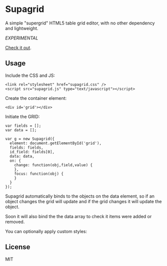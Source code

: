# Supagrid

A simple "supergrid" HTML5 table grid editor, with no other dependency and lightweight.

_EXPERIMENTAL_

[Check it out](http://diogok.github.io/supagrid).

## Usage

Include the CSS and JS:

    <link rel="stylesheet" href="supagrid.css" />
    <script src="supagrid.js" type="text/javascript"></script>

Create the container element:

    <div id='grid'></div>

Initiate the GRID:

    var fields = [];
    var data = [];

    var g = new Supagrid({
      element: document.getElementById('grid'),
      fields: fields,
      id_field: fields[0],
      data: data,
      on: {
        change: function(obj,field,value) {
        },
        focus: function(obj) {
        }
      }
    });


Supagrid automatically binds to the objects on the data element, so if an object changes the grid will update and if the grid changes it will update the object.
         
Soon it will also bind the the data array to check it items were added or removed.

You can optionally apply custom styles:


## License

MIT

